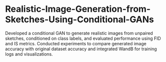 # Realistic-Image-Generation-from-Sketches-Using-Conditional-GANs
Developed a conditional GAN to generate realistic images from unpaired sketches, conditioned on class labels, and evaluated performance using FID and IS metrics. Conducted experiments to compare generated image accuracy with original dataset accuracy and integrated WandB for training logs and visualizations.
